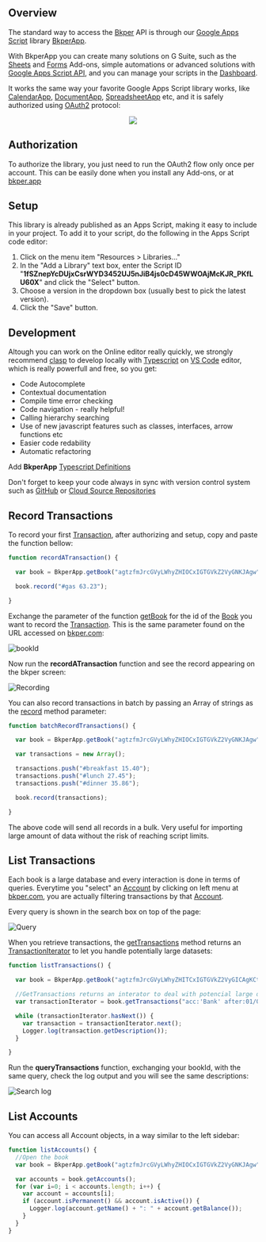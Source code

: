 [Bkper]: https://bkper.com/
[bkper.com]: https://bkper.com

[Google Apps Script]: https://developers.google.com/apps-script/reference/
[OAuth2]: https://oauth.net/2/
[bkper.app]: https://bkper.app

[Dashboard]: https://script.google.com/home
[Book]: https://bkper.com/api/bkper-app/reference/#book
[Account]: https://bkper.com/api/bkper-app/reference/#account
[Transaction]: https://bkper.com/api/bkper-app/reference/#transaction
[TransactionIterator]: https://bkper.com/api/bkper-app/reference/#transactioniterator
[Google Apps Script API]: https://developers.google.com/apps-script/api/

[record]: https://bkper.com/api/bkper-app/reference/#book_record
[getTransactions]: https://bkper.com/api/bkper-app/reference/#book_gettransactions
[getBook]: https://bkper.com/api/bkper-app/reference/#bkperapp_getbook

[CalendarApp]: https://developers.google.com/apps-script/reference/calendar/calendar-app
[DocumentApp]: https://developers.google.com/apps-script/reference/document/document-app
[SpreadsheetApp]: https://developers.google.com/apps-script/reference/spreadsheet/spreadsheet-app

[Sheets]: https://gsuite.google.com/marketplace/app/bkper_sheets/75894855272
[Forms]: https://gsuite.google.com/marketplace/app/bkper_forms/588203895124
[Typescript]: https://developers.google.com/apps-script/guides/typescript
[reference documentation]: https://bkper.com/api/bkper-app/reference/
[VS Code]: https://code.visualstudio.com
[clasp]: https://developers.google.com/apps-script/guides/clasp
[Typescript Definitions]: https://www.npmjs.com/package/@bkper/bkper-app-types
[GitHub]: https://github.com/
[Cloud Source Repositories]: https://cloud.google.com/source-repositories/
[BkperApp]: https://bkper.com/api/bkper-app/reference

## <a name='overview'></a>Overview

The standard way to access the [Bkper] API is through our [Google Apps Script] library [BkperApp](https://bkper.com/api/bkper-app/reference). 

With BkperApp you can create many solutions on G Suite, such as the [Sheets] and [Forms] Add-ons, simple automations or advanced solutions with [Google Apps Script API], and you can manage your scripts in the [Dashboard].

It works the same way your favorite Google Apps Script library works, like [CalendarApp], [DocumentApp], [SpreadsheetApp] etc, and it is safely authorized using [OAuth2] protocol:

<p align="center">
  <img src="https://bkper.com/api/images/BkperApp-overview.png">
</p>


## <a name='authorization'></a>Authorization

To authorize the library, you just need to run the OAuth2 flow only once per account. This can be easily done when you install any Add-ons, or at [bkper.app]


## <a name='setup'></a>Setup

This library is already published as an Apps Script, making it easy to include in your project. To add it to your script, do the following in the Apps Script code editor:

1. Click on the menu item "Resources > Libraries..."
2. In the "Add a Library" text box, enter the Script ID "**1fSZnepYcDUjxCsrWYD3452UJ5nJiB4js0cD45WWOAjMcKJR_PKfLU60X**" and click the "Select" button.
3. Choose a version in the dropdown box (usually best to pick the latest version).
4. Click the "Save" button.

## <a name='development'></a>Development

Altough you can work on the Online editor really quickly, we strongly recommend [clasp] to develop locally with [Typescript] on [VS Code] editor, which is really powerfull and free, so you get:

 - Code Autocomplete
 - Contextual documentation
 - Compile time error checking
 - Code navigation - really helpful!
 - Calling hierarchy searching
 - Use of new javascript features such as classes, interfaces, arrow functions etc
 - Easier code redability
 - Automatic refactoring

Add **BkperApp** [Typescript Definitions]

Don't forget to keep your code always in sync with version control system such as [GitHub] or [Cloud Source Repositories]

## <a name='record_transactions'></a>Record Transactions


To record your first [Transaction], after authorizing and setup, copy and paste the function bellow:

```javascript
function recordATransaction() {

  var book = BkperApp.getBook("agtzfmJrcGVyLWhyZHIOCxIGTGVkZ2VyGNKJAgw");

  book.record("#gas 63.23");

}
```
Exchange the parameter of the function [getBook] for the id of the [Book] you want to record the [Transaction]. This is the same parameter found on the URL accessed on [bkper.com]:

![bookId](https://bkper.com/api/images/bookId.png)

Now run the **recordATransaction** function and see the record appearing on the bkper screen:

![Recording](https://bkper.com/api/images/recording.png)

You can also record transactions in batch by passing an Array of strings as the [record] method parameter:

```javascript
function batchRecordTransactions() {

  var book = BkperApp.getBook("agtzfmJrcGVyLWhyZHIOCxIGTGVkZ2VyGNKJAgw");

  var transactions = new Array();

  transactions.push("#breakfast 15.40");
  transactions.push("#lunch 27.45");
  transactions.push("#dinner 35.86");

  book.record(transactions);

}
```
The above code will send all records in a bulk. Very useful for importing large amount of data without the risk of reaching script limits.



## <a name='list_transactions'></a>List Transactions


Each book is a large database and every interaction is done in terms of queries. Everytime you "select" an [Account] by clicking on left menu at [bkper.com], you are actually filtering transactions by that [Account].

Every query is shown in the search box on top of the page:

![Query](https://bkper.com/api/images/query.png)

When you retrieve transactions, the [getTransactions] method returns an [TransactionIterator] to let you handle potentially large datasets:

```javascript
function listTransactions() {

  var book = BkperApp.getBook("agtzfmJrcGVyLWhyZHITCxIGTGVkZ2VyGICAgKCtg6MLDA");

  //GetTransactions returns an interator to deal with potencial large datasets
  var transactionIterator = book.getTransactions("acc:'Bank' after:01/04/2014");

  while (transactionIterator.hasNext()) {
    var transaction = transactionIterator.next();
    Logger.log(transaction.getDescription());
  }

}
```

Run the **queryTransactions** function, exchanging your bookId, with the same query, check the log output and you will see the same descriptions:

![Search log](https://bkper.com/api/images/logSearch.png)



## <a name='list_accounts'></a>List Accounts


You can access all Account objects, in a way similar to the left sidebar:
```javascript
function listAccounts() {
  //Open the book
  var book = BkperApp.getBook("agtzfmJrcGVyLWhyZHIOCxIGTGVkZ2VyGNKJAgw");

  var accounts = book.getAccounts();
  for (var i=0; i < accounts.length; i++) {
    var account = accounts[i];
    if (account.isPermanent() && account.isActive()) {
      Logger.log(account.getName() + ": " + account.getBalance());
    }
  }
}
```


<!-- 
## <a name='samples'></a>Samples


- [BkperCSVExportService](https://github.com/bkper/BkperCSVExportService) - Service to export bkper transactions in CSV format.

- [bkper things](https://github.com/oshliaer/bkper/tree/master/bkper%20things) - Custom action scripts triggered from inside bkper through webhooks -->

